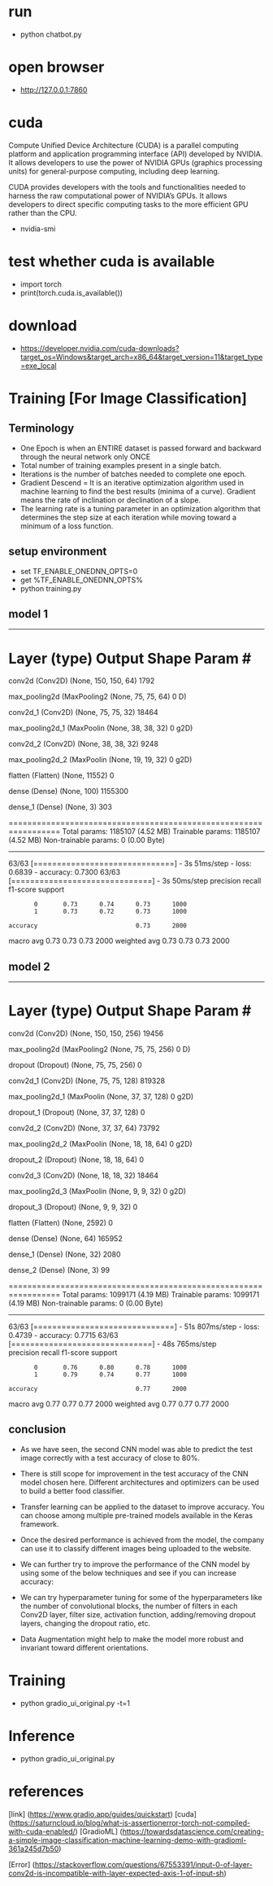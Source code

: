 # run
- python chatbot.py

# open browser
- http://127.0.0.1:7860

# cuda
Compute Unified Device Architecture (CUDA) is a parallel computing platform and application programming interface (API) developed by NVIDIA. It allows developers to use the power of NVIDIA GPUs (graphics processing units) for general-purpose computing, including deep learning.

CUDA provides developers with the tools and functionalities needed to harness the raw computational power of NVIDIA’s GPUs. It allows developers to direct specific computing tasks to the more efficient GPU rather than the CPU. 

- nvidia-smi

# test whether cuda is available
- import  torch
- print(torch.cuda.is_available())

# download
- https://developer.nvidia.com/cuda-downloads?target_os=Windows&target_arch=x86_64&target_version=11&target_type=exe_local


# Training [For Image Classification]

## Terminology

- One Epoch is when an ENTIRE dataset is passed forward and backward through the neural network only ONCE
- Total number of training examples present in a single batch.
- Iterations is the number of batches needed to complete one epoch.
- Gradient Descend = It is an iterative optimization algorithm used in machine learning to find the best results (minima of a curve). Gradient means the rate of inclination or declination of a slope.
- The learning rate is a tuning parameter in an optimization algorithm that determines the step size at each iteration while moving toward a minimum of a loss function.

## setup environment
- set TF_ENABLE_ONEDNN_OPTS=0
- get %TF_ENABLE_ONEDNN_OPTS%
- python training.py

## model 1

_________________________________________________________________
 Layer (type)                Output Shape              Param #
=================================================================
 conv2d (Conv2D)             (None, 150, 150, 64)      1792

 max_pooling2d (MaxPooling2  (None, 75, 75, 64)        0
 D)

 conv2d_1 (Conv2D)           (None, 75, 75, 32)        18464

 max_pooling2d_1 (MaxPoolin  (None, 38, 38, 32)        0
 g2D)

 conv2d_2 (Conv2D)           (None, 38, 38, 32)        9248

 max_pooling2d_2 (MaxPoolin  (None, 19, 19, 32)        0
 g2D)

 flatten (Flatten)           (None, 11552)             0

 dense (Dense)               (None, 100)               1155300

 dense_1 (Dense)             (None, 3)                 303

=================================================================
Total params: 1185107 (4.52 MB)
Trainable params: 1185107 (4.52 MB)
Non-trainable params: 0 (0.00 Byte)
_________________________________________________________________
63/63 [==============================] - 3s 51ms/step - loss: 0.6839 - accuracy: 0.7300
63/63 [==============================] - 3s 50ms/step
              precision    recall  f1-score   support

           0       0.73      0.74      0.73      1000
           1       0.73      0.72      0.73      1000

    accuracy                           0.73      2000
   macro avg       0.73      0.73      0.73      2000
weighted avg       0.73      0.73      0.73      2000

## model 2

_________________________________________________________________
 Layer (type)                Output Shape              Param #
=================================================================
 conv2d (Conv2D)             (None, 150, 150, 256)     19456

 max_pooling2d (MaxPooling2  (None, 75, 75, 256)       0
 D)

 dropout (Dropout)           (None, 75, 75, 256)       0

 conv2d_1 (Conv2D)           (None, 75, 75, 128)       819328

 max_pooling2d_1 (MaxPoolin  (None, 37, 37, 128)       0
 g2D)

 dropout_1 (Dropout)         (None, 37, 37, 128)       0

 conv2d_2 (Conv2D)           (None, 37, 37, 64)        73792

 max_pooling2d_2 (MaxPoolin  (None, 18, 18, 64)        0
 g2D)

 dropout_2 (Dropout)         (None, 18, 18, 64)        0

 conv2d_3 (Conv2D)           (None, 18, 18, 32)        18464

 max_pooling2d_3 (MaxPoolin  (None, 9, 9, 32)          0
 g2D)

 dropout_3 (Dropout)         (None, 9, 9, 32)          0

 flatten (Flatten)           (None, 2592)              0

 dense (Dense)               (None, 64)                165952

 dense_1 (Dense)             (None, 32)                2080

 dense_2 (Dense)             (None, 3)                 99

=================================================================
Total params: 1099171 (4.19 MB)
Trainable params: 1099171 (4.19 MB)
Non-trainable params: 0 (0.00 Byte)
_________________________________________________________________       
63/63 [==============================] - 51s 807ms/step - loss: 0.4739 - accuracy: 0.7715
63/63 [==============================] - 48s 765ms/step       
              precision    recall  f1-score   support

           0       0.76      0.80      0.78      1000
           1       0.79      0.74      0.77      1000

    accuracy                           0.77      2000
   macro avg       0.77      0.77      0.77      2000
weighted avg       0.77      0.77      0.77      2000


## conclusion
- As we have seen, the second CNN model was able to predict the test image correctly with a test accuracy of close to 80%.

- There is still scope for improvement in the test accuracy of the CNN model chosen here. Different architectures and optimizers can be used to build a better food classifier.

- Transfer learning can be applied to the dataset to improve accuracy. You can choose among multiple pre-trained models available in the Keras framework.

- Once the desired performance is achieved from the model, the company can use it to classify different images being uploaded to the website.

- We can further try to improve the performance of the CNN model by using some of the below techniques and see if you can increase accuracy:

- We can try hyperparameter tuning for some of the hyperparameters like the number of convolutional blocks, the number of filters in each Conv2D layer, filter size, activation function, adding/removing dropout layers, changing the dropout ratio, etc.

- Data Augmentation might help to make the model more robust and invariant toward different orientations.



# Training
- python gradio_ui_original.py -t=1

# Inference
- python gradio_ui_original.py

# references

[link] (https://www.gradio.app/guides/quickstart)
[cuda] (https://saturncloud.io/blog/what-is-assertionerror-torch-not-compiled-with-cuda-enabled/)
[GradioML] (https://towardsdatascience.com/creating-a-simple-image-classification-machine-learning-demo-with-gradioml-361a245d7b50)

[Error] (https://stackoverflow.com/questions/67553391/input-0-of-layer-conv2d-is-incompatible-with-layer-expected-axis-1-of-input-sh)